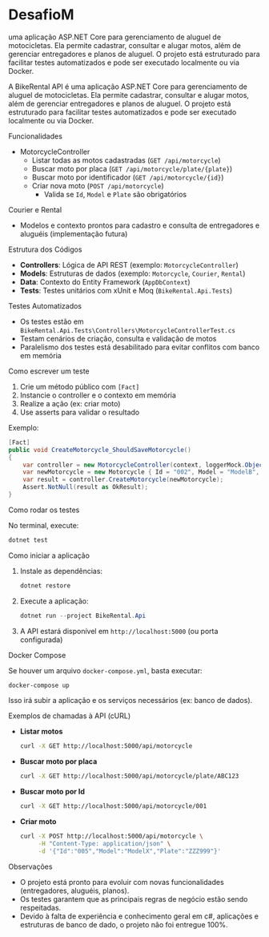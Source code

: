 # DesafioM
uma aplicação ASP.NET Core para gerenciamento de aluguel de motocicletas. Ela permite cadastrar, consultar e alugar motos, além de gerenciar entregadores e planos de aluguel. O projeto está estruturado para facilitar testes automatizados e pode ser executado localmente ou via Docker.



A BikeRental API é uma aplicação ASP.NET Core para gerenciamento de aluguel de motocicletas. Ela permite cadastrar, consultar e alugar motos, além de gerenciar entregadores e planos de aluguel. O projeto está estruturado para facilitar testes automatizados e pode ser executado localmente ou via Docker.



Funcionalidades

- MotorcycleController
  - Listar todas as motos cadastradas (`GET /api/motorcycle`)
  - Buscar moto por placa (`GET /api/motorcycle/plate/{plate}`)
  - Buscar moto por identificador (`GET /api/motorcycle/{id}`)
  - Criar nova moto (`POST /api/motorcycle`)
    - Valida se `Id`, `Model` e `Plate` são obrigatórios



Courier e Rental
  - Modelos e contexto prontos para cadastro e consulta de entregadores e aluguéis (implementação futura)



Estrutura dos Códigos

- **Controllers**: Lógica de API REST (exemplo: `MotorcycleController`)
- **Models**: Estruturas de dados (exemplo: `Motorcycle`, `Courier`, `Rental`)
- **Data**: Contexto do Entity Framework (`AppDbContext`)
- **Tests**: Testes unitários com xUnit e Moq (`BikeRental.Api.Tests`)



Testes Automatizados

- Os testes estão em `BikeRental.Api.Tests\Controllers\MotorcycleControllerTest.cs`
- Testam cenários de criação, consulta e validação de motos
- Paralelismo dos testes está desabilitado para evitar conflitos com banco em memória


Como escrever um teste

1. Crie um método público com `[Fact]`
2. Instancie o controller e o contexto em memória
3. Realize a ação (ex: criar moto)
4. Use asserts para validar o resultado

Exemplo:
```csharp
[Fact]
public void CreateMotorcycle_ShouldSaveMotorcycle()
{
    var controller = new MotorcycleController(context, loggerMock.Object);
    var newMotorcycle = new Motorcycle { Id = "002", Model = "ModelB", Plate = "XYZ789" };
    var result = controller.CreateMotorcycle(newMotorcycle);
    Assert.NotNull(result as OkResult);
}
```


Como rodar os testes

No terminal, execute:
```powershell
dotnet test
```
Como iniciar a aplicação

1. Instale as dependências:
    ```powershell
    dotnet restore
    ```
2. Execute a aplicação:
    ```powershell
    dotnet run --project BikeRental.Api
    ```
3. A API estará disponível em `http://localhost:5000` (ou porta configurada)



Docker Compose

Se houver um arquivo `docker-compose.yml`, basta executar:
```powershell
docker-compose up
```
Isso irá subir a aplicação e os serviços necessários (ex: banco de dados).

Exemplos de chamadas à API (cURL)

- **Listar motos**
    ```bash
    curl -X GET http://localhost:5000/api/motorcycle
    ```

- **Buscar moto por placa**
    ```bash
    curl -X GET http://localhost:5000/api/motorcycle/plate/ABC123
    ```

- **Buscar moto por Id**
    ```bash
    curl -X GET http://localhost:5000/api/motorcycle/001
    ```

- **Criar moto**
    ```bash
    curl -X POST http://localhost:5000/api/motorcycle \
         -H "Content-Type: application/json" \
         -d '{"Id":"005","Model":"ModelX","Plate":"ZZZ999"}'
    ```



Observações

- O projeto está pronto para evoluir com novas funcionalidades (entregadores, aluguéis, planos).
- Os testes garantem que as principais regras de negócio estão sendo respeitadas.
- Devido à falta de experiência e conhecimento geral em c#, aplicações e estruturas de banco de dado, o projeto não foi entregue 100%.
